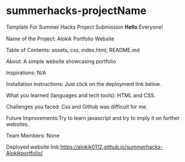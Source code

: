 # summerhacks-projectName
Template For Summer Hacks Project Submission
𝐇𝐞𝐥𝐥𝐨 Everyone! 

 Name of the Project: Alokik Portfolio Website
  
  Table of Contents: assets, css, index.html, README.md
  
  About: A simple  website showcasing portfolio 
  
  Inspirations: N/A
        
  Installation Instructions: Just click on the deployment link below.
  
  What you learned (languages and tech tools): HTML and CSS.
  
  Challenges you faced: Css and Github was difficult for me.
 
  
  Future Improvements:Try to learn javascript and try to imply it on further websites.
  
  Team Members: None
  
 Deployed website link:https://alokik0112.github.io/summerhacks-Alokikportfolio/

